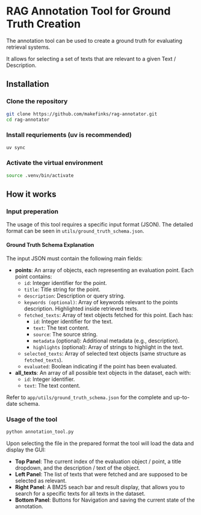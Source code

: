 # RAG Annotation Tool for Ground Truth Creation

The annotation tool can be used to create a ground truth for evaluating retrieval systems.

It allows for selecting a set of texts that are relevant to a given Text / Description.
## Installation
### Clone the repository

```bash
git clone https://github.com/makefinks/rag-annotator.git
cd rag-annotator
```

### Install requriements (uv is recommended)
```bash
uv sync
```

### Activate the virtual environment
```bash
source .venv/bin/activate
```


## How it works

### Input preperation
The usage of this tool requires a specific input format (JSON).
The detailed format can be seen in `utils/ground_truth_schema.json`.

#### Ground Truth Schema Explanation
The input JSON must contain the following main fields:

- **points**: An array of objects, each representing an evaluation point. Each point contains:
  - `id`: Integer identifier for the point.
  - `title`: Title string for the point.
  - `description`: Description or query string.
  - `keywords (optional)`: Array of keywords relevant to the points description. Highlighted inside retrieved texts.
  - `fetched_texts`: Array of text objects fetched for this point. Each has:
    - `id`: Integer identifier for the text.
    - `text`: The text content.
    - `source`: The source string.
    - `metadata` (optional): Additional metadata (e.g., description).
    - `highlights` (optional): Array of strings to highlight in the text.
  - `selected_texts`: Array of selected text objects (same structure as `fetched_texts`).
  - `evaluated`: Boolean indicating if the point has been evaluated.
- **all_texts**: An array of all possible text objects in the dataset, each with:
  - `id`: Integer identifier.
  - `text`: The text content.

Refer to `app/utils/ground_truth_schema.json` for the complete and up-to-date schema.

### Usage of the tool
```bash
python annotation_tool.py
```
Upon selecting the file in the prepared format the tool will load the data and display the GUI:

- **Top Panel**: The current index of the evaluation object / point, a title dropdown, and the description / text of the object.
- **Left Panel**: The list of texts that were fetched and are supposed to be selected as relevant.
- **Right Panel**: A BM25 seach bar and result display, that allows you to search for a specific texts for all texts in the dataset. 
- **Bottom Panel**: Buttons for Navigation and saving the current state of the annotation.
